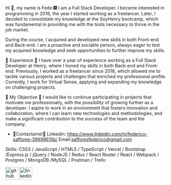 Hi 👋, my name is Fede
🎆 I am a Full Stack Developer. I became interested in programming in 2018, the year I started working as a freelancer. Later, I decided to consolidate my knowledge at the SoyHenry bootcamp, which was fundamental in providing me with the tools necessary to thrive in the job market.

During the course, I acquired and developed new skills in both Front-end and Back-end. I am a proactive and sociable person, always eager to test my acquired knowledge and seek opportunities to further improve my skills.

🌱 Experience 🌱
I have over a year of experience working as a Full Stack Developer at Henry, where I honed my skills in both Back-end and Front-end. Previously, I worked as a freelancer since 2018, which allowed me to tackle various projects and challenges that enriched my professional profile. Currently, I work for Virtual Sense, applying and expanding my knowledge on challenging projects.

🔗 My Objective 🔗
I would like to continue participating in projects that motivate me professionally, with the possibility of growing further as a developer. I aspire to work in an environment that fosters innovation and collaboration, where I can learn new technologies and methodologies, and make a significant contribution to the success of the team and the company.

 
- 📲Contactame!📲 Linkedin: https://www.linkedin.com/in/federico-saffores-39698615b/  Email:safforesfederico@gmail.com

Skills: CSS3 / JavaScript / HTML5 / TypeScript / Vercel / Bootstrap /Express.js / jQuery / NodeJS / Redux / React Router / React / Webpack / Postgres / MongoDB  /MySQL /  Postman / Trello

[<img src='https://cdn.jsdelivr.net/npm/simple-icons@3.0.1/icons/github.svg' alt='github' height='40'>](https://github.com/https://github.com/FedeSaffores)  [<img src='https://cdn.jsdelivr.net/npm/simple-icons@3.0.1/icons/linkedin.svg' alt='linkedin' height='40'>](https://www.linkedin.com/in/https://www.linkedin.com/in/federico-saffores-39698615b//)  


